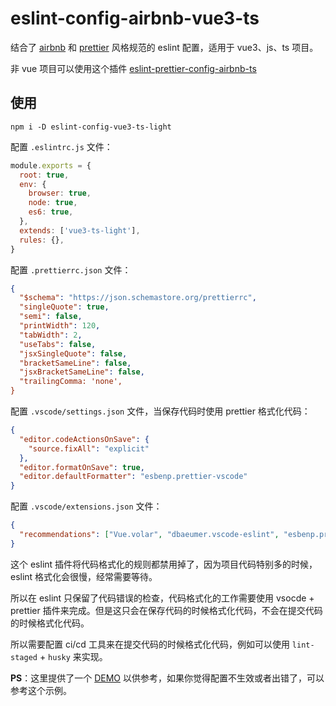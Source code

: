# eslint-config-airbnb-vue3-ts

结合了 [airbnb](https://github.com/airbnb/javascript) 和 [prettier](https://prettier.io/) 风格规范的 eslint 配置，适用于 vue3、js、ts 项目。

非 vue 项目可以使用这个插件 [eslint-prettier-config-airbnb-ts](https://github.com/yanyue404/eslint-config-vue3-ts-light/tree/no-vue)

## 使用

```
npm i -D eslint-config-vue3-ts-light
```

配置 `.eslintrc.js` 文件：

```js
module.exports = {
  root: true,
  env: {
    browser: true,
    node: true,
    es6: true,
  },
  extends: ['vue3-ts-light'],
  rules: {},
}
```

配置 `.prettierrc.json` 文件：

```json
{
  "$schema": "https://json.schemastore.org/prettierrc",
  "singleQuote": true,
  "semi": false,
  "printWidth": 120,
  "tabWidth": 2,
  "useTabs": false,
  "jsxSingleQuote": false,
  "bracketSameLine": false,
  "jsxBracketSameLine": false,
  "trailingComma: 'none',
}
```

配置 `.vscode/settings.json` 文件，当保存代码时使用 prettier 格式化代码：

```json
{
  "editor.codeActionsOnSave": {
    "source.fixAll": "explicit"
  },
  "editor.formatOnSave": true,
  "editor.defaultFormatter": "esbenp.prettier-vscode"
}
```

配置 `.vscode/extensions.json` 文件：

```json
{
  "recommendations": ["Vue.volar", "dbaeumer.vscode-eslint", "esbenp.prettier-vscode"]
}
```

这个 eslint 插件将代码格式化的规则都禁用掉了，因为项目代码特别多的时候，eslint 格式化会很慢，经常需要等待。

所以在 eslint 只保留了代码错误的检查，代码格式化的工作需要使用 vsocde + prettier 插件来完成。但是这只会在保存代码的时候格式化代码，不会在提交代码的时候格式化代码。

所以需要配置 ci/cd 工具来在提交代码的时候格式化代码，例如可以使用 `lint-staged` + `husky` 来实现。

**PS**：这里提供了一个 [DEMO](https://github.com/impact-camp/easy-lowcode) 以供参考，如果你觉得配置不生效或者出错了，可以参考这个示例。

